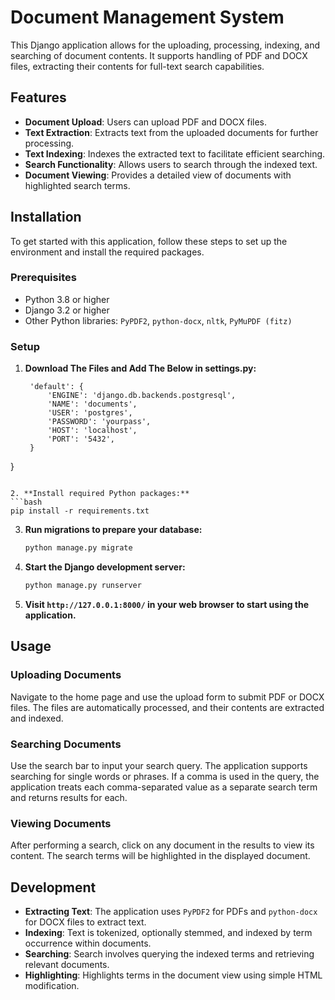 
# Document Management System

This Django application allows for the uploading, processing, indexing, and searching of document contents. It supports handling of PDF and DOCX files, extracting their contents for full-text search capabilities.

## Features

- **Document Upload**: Users can upload PDF and DOCX files.
- **Text Extraction**: Extracts text from the uploaded documents for further processing.
- **Text Indexing**: Indexes the extracted text to facilitate efficient searching.
- **Search Functionality**: Allows users to search through the indexed text.
- **Document Viewing**: Provides a detailed view of documents with highlighted search terms.

## Installation

To get started with this application, follow these steps to set up the environment and install the required packages.

### Prerequisites

- Python 3.8 or higher
- Django 3.2 or higher
- Other Python libraries: `PyPDF2`, `python-docx`, `nltk`, `PyMuPDF (fitz)`

### Setup

1. **Download The Files and Add The Below in settings.py:**
   ```DATABASES = {
    'default': {
        'ENGINE': 'django.db.backends.postgresql',
        'NAME': 'documents',
        'USER': 'postgres',
        'PASSWORD': 'yourpass',
        'HOST': 'localhost',  
        'PORT': '5432',      
    }
}
   ```

2. **Install required Python packages:**
   ```bash
   pip install -r requirements.txt
   ```

3. **Run migrations to prepare your database:**
   ```bash
   python manage.py migrate
   ```

4. **Start the Django development server:**
   ```bash
   python manage.py runserver
   ```

5. **Visit `http://127.0.0.1:8000/` in your web browser to start using the application.**

## Usage

### Uploading Documents

Navigate to the home page and use the upload form to submit PDF or DOCX files. The files are automatically processed, and their contents are extracted and indexed.

### Searching Documents

Use the search bar to input your search query. The application supports searching for single words or phrases. If a comma is used in the query, the application treats each comma-separated value as a separate search term and returns results for each.

### Viewing Documents

After performing a search, click on any document in the results to view its content. The search terms will be highlighted in the displayed document.

## Development

- **Extracting Text**: The application uses `PyPDF2` for PDFs and `python-docx` for DOCX files to extract text.
- **Indexing**: Text is tokenized, optionally stemmed, and indexed by term occurrence within documents.
- **Searching**: Search involves querying the indexed terms and retrieving relevant documents.
- **Highlighting**: Highlights terms in the document view using simple HTML modification.


